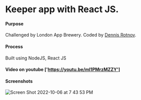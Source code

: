 # Keeper app with React JS.

#### Purpose
Challenged by London App Brewery.
Coded by [Dennis Rotnov](https://www.dennisrotnov.com).

#### Process
Built using NodeJS, React JS <br/>

#### Video on youtube ['https://youtu.be/mI1PMrzMZZY']
#### Screenshots
![Screen Shot 2022-10-06 at 7 43 53 PM](https://user-images.githubusercontent.com/86169204/194437747-87953219-b137-49c0-bb6f-f233c485a60d.png)
